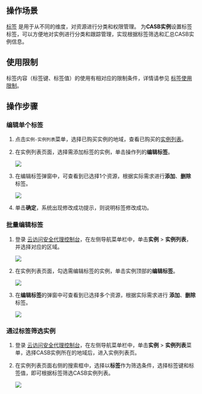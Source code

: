 ## 操作场景
[标签](https://cloud.tencent.com/document/product/651/13334)  是用于从不同的维度，对资源进行分类和权限管理。 
为**CASB实例**设置标签标签，可以方便地对实例进行分类和跟踪管理，实现根据标签筛选和汇总CASB实例信息。

## 使用限制
标签内容（标签键、标签值）的使用有相对应的限制条件，详情请参见  [标签使用限制](https://cloud.tencent.com/document/product/651/13354)。

## 操作步骤
### 编辑单个标签
1. 点击`实例-实例列表`菜单，选择已购买实例的地域，查看已购买的[实例列表](https://console.cloud.tencent.com/casb)。
2. 在实例列表页面，选择需添加标签的实例，单击操作列的**编辑标签**。

   ![](https://qcloudimg.tencent-cloud.cn/raw/0c122fdf58e31ed026f99e27ca48906a.png)

3. 在编辑标签弹窗中，可查看到已选择1个资源，根据实际需求进行**添加**、**删除**标签。

    ![](https://main.qcloudimg.com/raw/b64057bcb1cfbdf2c7bf38d2d3bff685.jpg)

4. 单击**确定**，系统出现修改成功提示，则说明标签修改成功。

### 批量编辑标签
1. 登录 [云访问安全代理控制台](https://console.cloud.tencent.com/casb)，在左侧导航菜单栏中，单击**实例** > **实例列表**，并选择对应的区域。

    ![](https://qcloudimg.tencent-cloud.cn/raw/a5739de52755da3f636914fafd062daf.png)

2. 在实例列表页面，勾选需编辑标签的实例，单击实例顶部的**编辑标签**。

    ![](https://qcloudimg.tencent-cloud.cn/raw/43a5aadbcfd17c2ed8cba547d3656667.png)

3. 在**编辑标签**的弹窗中可查看到已选择多个资源，根据实际需求进行 **添加**、**删除**标签。

    ![](https://qcloudimg.tencent-cloud.cn/raw/d5181fce3f6fdbcacb7ea2bb0d05d129.png)


### 通过标签筛选实例
1. 登录 [云访问安全代理控制台](https://console.cloud.tencent.com/casb)，在左侧导航菜单栏中，单击**实例** > **实例列表**菜单，选择CASB实例所在的地域后，进入实例列表页。
2. 在实例列表页面右侧的搜索框中，选择以**标签**作为筛选条件，选择标签键和标签值，即可根据标签筛选CASB实例列表。

    ![](https://qcloudimg.tencent-cloud.cn/raw/8dca572ff0358a44c3de2b1aa27285b2.png)
